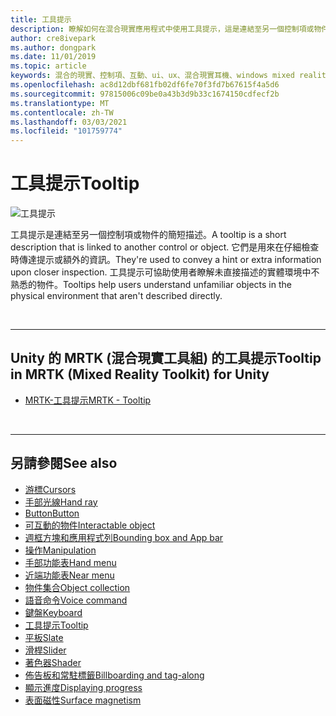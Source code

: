 ```yaml
---
title: 工具提示
description: 瞭解如何在混合現實應用程式中使用工具提示，這是連結至另一個控制項或物件的簡短描述。
author: cre8ivepark
ms.author: dongpark
ms.date: 11/01/2019
ms.topic: article
keywords: 混合的現實、控制項、互動、ui、ux、混合現實耳機、windows mixed reality 耳機、虛擬實境耳機、HoloLens、工具提示、MRTK、混合現實工具組
ms.openlocfilehash: ac8d12dbf681fb02df6fe70f3fd7b67615f4a5d6
ms.sourcegitcommit: 97815006c09be0a43b3d9b33c1674150cdfecf2b
ms.translationtype: MT
ms.contentlocale: zh-TW
ms.lasthandoff: 03/03/2021
ms.locfileid: "101759774"
---
```

# <a name="tooltip"></a><span data-ttu-id="07848-104">工具提示</span><span class="sxs-lookup"><span data-stu-id="07848-104">Tooltip</span></span>

![工具提示](images/UX_Hero_Tooltip.jpg)

<span data-ttu-id="07848-106">工具提示是連結至另一個控制項或物件的簡短描述。</span><span class="sxs-lookup"><span data-stu-id="07848-106">A tooltip is a short description that is linked to another control or object.</span></span> <span data-ttu-id="07848-107">它們是用來在仔細檢查時傳達提示或額外的資訊。</span><span class="sxs-lookup"><span data-stu-id="07848-107">They're used to convey a hint or extra information upon closer inspection.</span></span> <span data-ttu-id="07848-108">工具提示可協助使用者瞭解未直接描述的實體環境中不熟悉的物件。</span><span class="sxs-lookup"><span data-stu-id="07848-108">Tooltips help users understand unfamiliar objects in the physical environment that aren't described directly.</span></span> 

<br>

---

## <a name="tooltip-in-mrtk-mixed-reality-toolkit-for-unity"></a><span data-ttu-id="07848-109">Unity 的 MRTK (混合現實工具組) 的工具提示</span><span class="sxs-lookup"><span data-stu-id="07848-109">Tooltip in MRTK (Mixed Reality Toolkit) for Unity</span></span>

* [<span data-ttu-id="07848-110">MRTK-工具提示</span><span class="sxs-lookup"><span data-stu-id="07848-110">MRTK - Tooltip</span></span>](https://docs.microsoft.com/windows/mixed-reality/mrtk-docs/features/ux-building-blocks/tooltip.md)

<br>

---

## <a name="see-also"></a><span data-ttu-id="07848-111">另請參閱</span><span class="sxs-lookup"><span data-stu-id="07848-111">See also</span></span>

* [<span data-ttu-id="07848-112">游標</span><span class="sxs-lookup"><span data-stu-id="07848-112">Cursors</span></span>](cursors.md)
* [<span data-ttu-id="07848-113">手部光線</span><span class="sxs-lookup"><span data-stu-id="07848-113">Hand ray</span></span>](point-and-commit.md)
* [<span data-ttu-id="07848-114">Button</span><span class="sxs-lookup"><span data-stu-id="07848-114">Button</span></span>](button.md)
* [<span data-ttu-id="07848-115">可互動的物件</span><span class="sxs-lookup"><span data-stu-id="07848-115">Interactable object</span></span>](interactable-object.md)
* [<span data-ttu-id="07848-116">週框方塊和應用程式列</span><span class="sxs-lookup"><span data-stu-id="07848-116">Bounding box and App bar</span></span>](app-bar-and-bounding-box.md)
* [<span data-ttu-id="07848-117">操作</span><span class="sxs-lookup"><span data-stu-id="07848-117">Manipulation</span></span>](direct-manipulation.md)
* [<span data-ttu-id="07848-118">手部功能表</span><span class="sxs-lookup"><span data-stu-id="07848-118">Hand menu</span></span>](hand-menu.md)
* [<span data-ttu-id="07848-119">近端功能表</span><span class="sxs-lookup"><span data-stu-id="07848-119">Near menu</span></span>](near-menu.md)
* [<span data-ttu-id="07848-120">物件集合</span><span class="sxs-lookup"><span data-stu-id="07848-120">Object collection</span></span>](object-collection.md)
* [<span data-ttu-id="07848-121">語音命令</span><span class="sxs-lookup"><span data-stu-id="07848-121">Voice command</span></span>](voice-input.md)
* [<span data-ttu-id="07848-122">鍵盤</span><span class="sxs-lookup"><span data-stu-id="07848-122">Keyboard</span></span>](keyboard.md)
* [<span data-ttu-id="07848-123">工具提示</span><span class="sxs-lookup"><span data-stu-id="07848-123">Tooltip</span></span>](tooltip.md)
* [<span data-ttu-id="07848-124">平板</span><span class="sxs-lookup"><span data-stu-id="07848-124">Slate</span></span>](slate.md)
* [<span data-ttu-id="07848-125">滑桿</span><span class="sxs-lookup"><span data-stu-id="07848-125">Slider</span></span>](slider.md)
* [<span data-ttu-id="07848-126">著色器</span><span class="sxs-lookup"><span data-stu-id="07848-126">Shader</span></span>](shader.md)
* [<span data-ttu-id="07848-127">佈告板和常駐標籤</span><span class="sxs-lookup"><span data-stu-id="07848-127">Billboarding and tag-along</span></span>](billboarding-and-tag-along.md)
* [<span data-ttu-id="07848-128">顯示進度</span><span class="sxs-lookup"><span data-stu-id="07848-128">Displaying progress</span></span>](progress.md)
* [<span data-ttu-id="07848-129">表面磁性</span><span class="sxs-lookup"><span data-stu-id="07848-129">Surface magnetism</span></span>](surface-magnetism.md)
